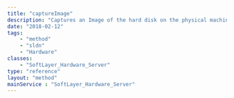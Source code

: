 ```yaml
---
title: "captureImage"
description: "Captures an Image of the hard disk on the physical machine, based on the capture template parameter. Returns the image template group containing the disk image. "
date: "2018-02-12"
tags:
    - "method"
    - "sldn"
    - "Hardware"
classes:
    - "SoftLayer_Hardware_Server"
type: "reference"
layout: "method"
mainService : "SoftLayer_Hardware_Server"
---
```


